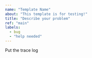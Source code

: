 ```yaml
---
name: "Template Name"
about: "This template is for testing!"
title: "Describe your problem"
ref: "main"
labels:
  - bug
  - "help needed"
---
```


Put the trace log